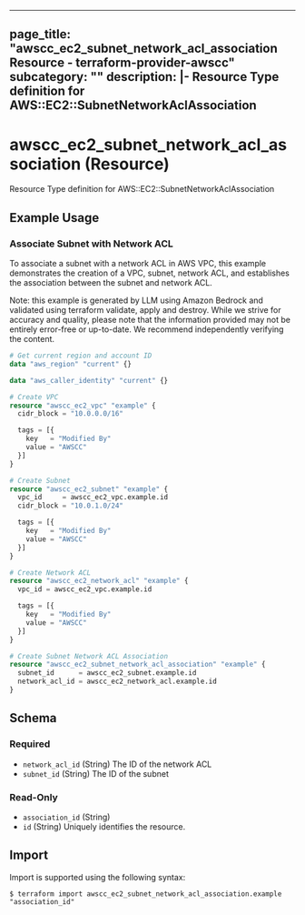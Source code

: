 
---
page_title: "awscc_ec2_subnet_network_acl_association Resource - terraform-provider-awscc"
subcategory: ""
description: |-
  Resource Type definition for AWS::EC2::SubnetNetworkAclAssociation
---

# awscc_ec2_subnet_network_acl_association (Resource)

Resource Type definition for AWS::EC2::SubnetNetworkAclAssociation

## Example Usage

### Associate Subnet with Network ACL

To associate a subnet with a network ACL in AWS VPC, this example demonstrates the creation of a VPC, subnet, network ACL, and establishes the association between the subnet and network ACL.
                                
Note: this example is generated by LLM using Amazon Bedrock and validated using terraform validate, apply and destroy. While we strive for accuracy and quality, please note that the information provided may not be entirely error-free or up-to-date. We recommend independently verifying the content.

```terraform
# Get current region and account ID
data "aws_region" "current" {}

data "aws_caller_identity" "current" {}

# Create VPC
resource "awscc_ec2_vpc" "example" {
  cidr_block = "10.0.0.0/16"

  tags = [{
    key   = "Modified By"
    value = "AWSCC"
  }]
}

# Create Subnet
resource "awscc_ec2_subnet" "example" {
  vpc_id     = awscc_ec2_vpc.example.id
  cidr_block = "10.0.1.0/24"

  tags = [{
    key   = "Modified By"
    value = "AWSCC"
  }]
}

# Create Network ACL
resource "awscc_ec2_network_acl" "example" {
  vpc_id = awscc_ec2_vpc.example.id

  tags = [{
    key   = "Modified By"
    value = "AWSCC"
  }]
}

# Create Subnet Network ACL Association
resource "awscc_ec2_subnet_network_acl_association" "example" {
  subnet_id      = awscc_ec2_subnet.example.id
  network_acl_id = awscc_ec2_network_acl.example.id
}
```

<!-- schema generated by tfplugindocs -->
## Schema

### Required

- `network_acl_id` (String) The ID of the network ACL
- `subnet_id` (String) The ID of the subnet

### Read-Only

- `association_id` (String)
- `id` (String) Uniquely identifies the resource.

## Import

Import is supported using the following syntax:

```shell
$ terraform import awscc_ec2_subnet_network_acl_association.example "association_id"
```
